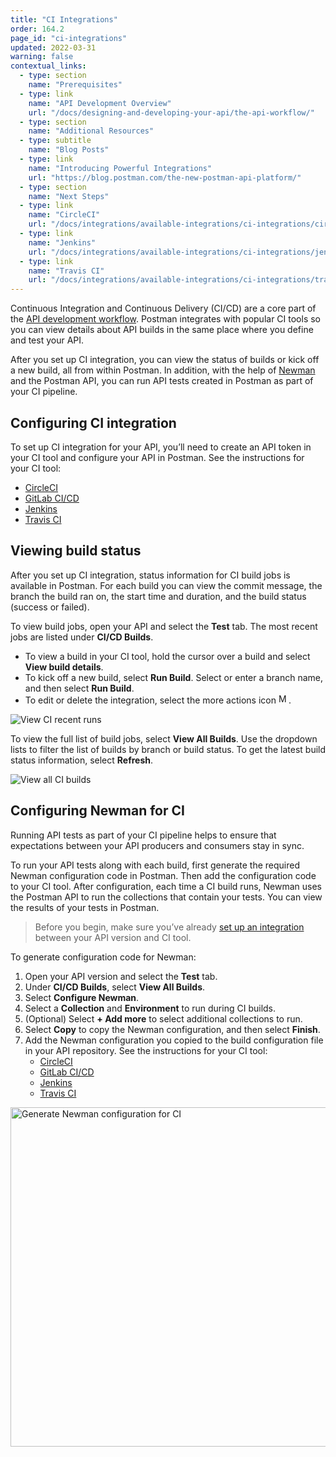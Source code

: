 ```yaml
---
title: "CI Integrations"
order: 164.2
page_id: "ci-integrations"
updated: 2022-03-31
warning: false
contextual_links:
  - type: section
    name: "Prerequisites"
  - type: link
    name: "API Development Overview"
    url: "/docs/designing-and-developing-your-api/the-api-workflow/"
  - type: section
    name: "Additional Resources"
  - type: subtitle
    name: "Blog Posts"
  - type: link
    name: "Introducing Powerful Integrations"
    url: "https://blog.postman.com/the-new-postman-api-platform/"
  - type: section
    name: "Next Steps"
  - type: link
    name: "CircleCI"
    url: "/docs/integrations/available-integrations/ci-integrations/circleci/"
  - type: link
    name: "Jenkins"
    url: "/docs/integrations/available-integrations/ci-integrations/jenkins/"
  - type: link
    name: "Travis CI"
    url: "/docs/integrations/available-integrations/ci-integrations/travis-ci/"
---
```


Continuous Integration and Continuous Delivery (CI/CD) are a core part of the [API development workflow](/docs/designing-and-developing-your-api/the-api-workflow/). Postman integrates with popular CI tools so you can view details about API builds in the same place where you define and test your API.

After you set up CI integration, you can view the status of builds or kick off a new build, all from within Postman. In addition, with the help of [Newman](/docs/running-collections/using-newman-cli/command-line-integration-with-newman/) and the Postman API, you can run API tests created in Postman as part of your CI pipeline.

## Configuring CI integration

To set up CI integration for your API, you’ll need to create an API token in your CI tool and configure your API in Postman. See the instructions for your CI tool:

* [CircleCI](/docs/integrations/available-integrations/ci-integrations/circleci/)
* [GitLab CI/CD](/docs/integrations/available-integrations/ci-integrations/gitlab-ci/)
* [Jenkins](/docs/integrations/available-integrations/ci-integrations/jenkins/)
* [Travis CI](/docs/integrations/available-integrations/ci-integrations/travis-ci/)

## Viewing build status

After you set up CI integration, status information for CI build jobs is available in Postman. For each build you can view the commit message, the branch the build ran on, the start time and duration, and the build status (success or failed).

To view build jobs, open your API and select the **Test** tab. The most recent jobs are listed under **CI/CD Builds**.

* To view a build in your CI tool, hold the cursor over a build and select **View build details**.
* To kick off a new build, select **Run Build**. Select or enter a branch name, and then select **Run Build**.
* To edit or delete the integration, select the more actions icon <img alt="More actions icon" src="https://assets.postman.com/postman-docs/icon-more-actions-v9.jpg#icon" width="16px">.

<img alt="View CI recent runs" src="https://assets.postman.com/postman-docs/ci-recent-runs-v9-15.jpg">

To view the full list of build jobs, select **View All Builds**. Use the dropdown lists to filter the list of builds by branch or build status. To get the latest build status information, select **Refresh**.

<img alt="View all CI builds" src="https://assets.postman.com/postman-docs/ci-view-builds-v9-15.jpg">

## Configuring Newman for CI

Running API tests as part of your CI pipeline helps to ensure that expectations between your API producers and consumers stay in sync.

To run your API tests along with each build, first generate the required Newman configuration code in Postman. Then add the configuration code to your CI tool. After configuration, each time a CI build runs, Newman uses the Postman API to run the collections that contain your tests. You can view the results of your tests in Postman.

>Before you begin, make sure you’ve already [set up an integration](#configuring-ci-integration) between your API version and CI tool.

To generate configuration code for Newman:

1. Open your API version and select the **Test** tab.
1. Under **CI/CD Builds**, select **View All Builds**.
1. Select **Configure Newman**.
1. Select a **Collection** and **Environment** to run during CI builds.
1. (Optional) Select **+ Add more** to select additional collections to run.
1. Select **Copy** to copy the Newman configuration, and then select **Finish**.
1. Add the Newman configuration you copied to the build configuration file in your API repository. See the instructions for your CI tool:
    * [CircleCI](/docs/integrations/available-integrations/ci-integrations/circleci/#configuring-newman-for-circleci)
    * [GitLab CI/CD](/docs/integrations/available-integrations/ci-integrations/gitlab-ci/#configuring-newman-for-gitlab-cicd)
    * [Jenkins](/docs/integrations/available-integrations/ci-integrations/jenkins/#configuring-newman-for-jenkins)
    * [Travis CI](/docs/integrations/available-integrations/ci-integrations/travis-ci/#configuring-newman-for-travis-ci)

<img alt="Generate Newman configuration for CI" src="https://assets.postman.com/postman-docs/ci-generate-newman-config-v9.jpg" width="543">
